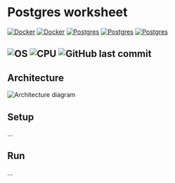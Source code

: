 # Postgres worksheet

[![Docker](https://img.shields.io/badge/Docker-%230db7ed.svg?logo=docker&logoColor=white)](https://www.docker.com/)
[![Docker](https://img.shields.io/badge/Docker%20Compose-%230db7ed.svg?logo=docker&logoColor=white)](https://docs.docker.com/compose/)
[![Postgres](https://img.shields.io/badge/PostgreSQL-%23316192.svg?logo=postgresql&logoColor=white)](https://www.postgresql.org/)
[![Postgres](https://img.shields.io/badge/PgBouncer-%23316192.svg?logo=postgresql&logoColor=white)](https://www.pgbouncer.org/)
[![Postgres](https://img.shields.io/badge/pgAdmin-%23316192.svg?logo=postgresql&logoColor=white)](https://www.pgadmin.org/)

![OS](https://img.shields.io/badge/OS-Linux%2C%20Windows%2C%20MacOS-0078D4)
![CPU](https://img.shields.io/badge/CPU-x86%2C%20x64%2C%20ARM%2C%20ARM64-FF8C00)
![GitHub last commit](https://img.shields.io/github/last-commit/Kyrylo-Ktl/advent-of-code)
---

## Architecture

![Architecture diagram](https://github.com/user-attachments/assets/d20e472b-6c2d-4561-b31c-f8cd13c6a020)

## Setup

...


## Run

...
